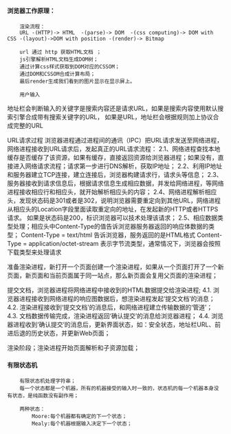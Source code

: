 #### 浏览器工作原理：
		渲染流程：
		URL -(HTTP)-> HTML  -(parse)-> DOM  -(css computing)-> DOM with CSS -(layout)->DOM with position -(render)-> Bitmap

		url 通过 http 获取HTML文档 ；
		js引擎解析HTML文档生成DOM树；
		通过计算css样式获取到DOM对应的CSSOM；
		通过DOM和CSSOM合成计算布局；
		最后render生成我们看到的图片显示在显示屏上。

		用户输入
地址栏会判断输入的关键字是搜索内容还是请求URL，如果是搜索内容使用默认搜索引擎合成带有搜索关键字的URL，
如果是URL，地址栏会根据规则加上协议合成完整的URL


URL请求过程
浏览器进程通过进程间的通讯（IPC）把URL请求发送至网络进程，网络进程接收到URL请求后，发起真正的URL请求流程：
2.1、网络进程查找本地缓存是否缓存了该资源，如果有缓存，直接返回资源给浏览器进程；如果没有，直接进入网络请求流程；请求第一步进行DNS解析，获取IP地址；
2.2、利用IP地址和服务器建立TCP连接，建立连接后，浏览器构建请求行，请求头等信息；
2.3、服务器接收到请求信息后，根据请求信息生成相应数据，并发给网络进程，等网络进程接收相应行和相应头，就开始解析相应头的内容；
2.4、网络进程解析相应头，发现状态码是301或者是302，说明浏览器需要重定向到其他URL，网络进程从相应头的Location字段里面读取重定向的地址，在发起新的HTTP或者HTTPS请求。
如果是状态码是200，标识浏览器可以技术处理该请求；
2.5、相应数据类型处理；相应头中Content-Type的值告诉浏览器服务器返回的响应体数据的类型；
Content-Type = text/html 告诉浏览器，服务返回的是HTML格式
Content-Type = application/octet-stream 表示字节流类型，通常情况下，浏览器会按照下载类型来处理请求


准备渲染进程，新打开一个页面创建一个渲染进程，如果从一个页面打开了一个新页面，新页面和当前页面属于同一站点，那么新页面会复用父页面的渲染进程；


提交文档，浏览器进程将网络进程中接收到的HTML数据提交给渲染进程;
4.1. 浏览器进程接收到网络进程的响应图数据后，想渲染进程发起‘提交文档’的消息；
4.2. 渲染进程接收到‘提交文档’的消息后，和网络进程建立传输数据的‘管道’；
4.3. 文档数据传输完成，渲染进程返回‘确认提交’的消息给浏览器进程；
4.4. 浏览器进程收到‘确认提交’的消息后，更新界面状态，如：安全状态，地址栏URL、前进后退的历史状态，并更新Web页面；


渲染阶段；渲染进程开始页面解析和子资源加载；


#### 有限状态机
		有限状态机处理字符串；
		每一个状态都是一个机器，所有的机器接受的输入时一致的，状态机的每一个机器本身没有状态，是纯函数没有副作用；

		两种状态：
			Moore:每个机器都有确定的下一个状态；
			Mealy:每个机器根据输入决定下一个状态；
